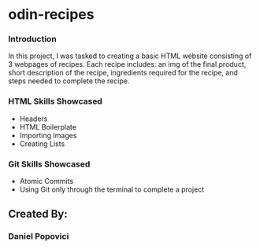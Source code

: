 # odin-recipes

### Introduction

<p> In this project, I was tasked to creating a basic HTML website consisting of 3 webpages of recipes. Each recipe includes: an img of the final product, short description of the recipe, ingredients required for the recipe, and steps needed to complete the recipe.</p>

### HTML Skills Showcased

<ul>
  <li>Headers</li>
  <li>HTML Boilerplate</li>
  <li>Importing Images</li>
  <li>Creating Lists</li>
</ul>

### Git Skills Showcased
<ul>
  <li> Atomic Commits</li>
  <li> Using Git only through the terminal to complete a project</li>
</ul>

## Created By:
### Daniel Popovici

